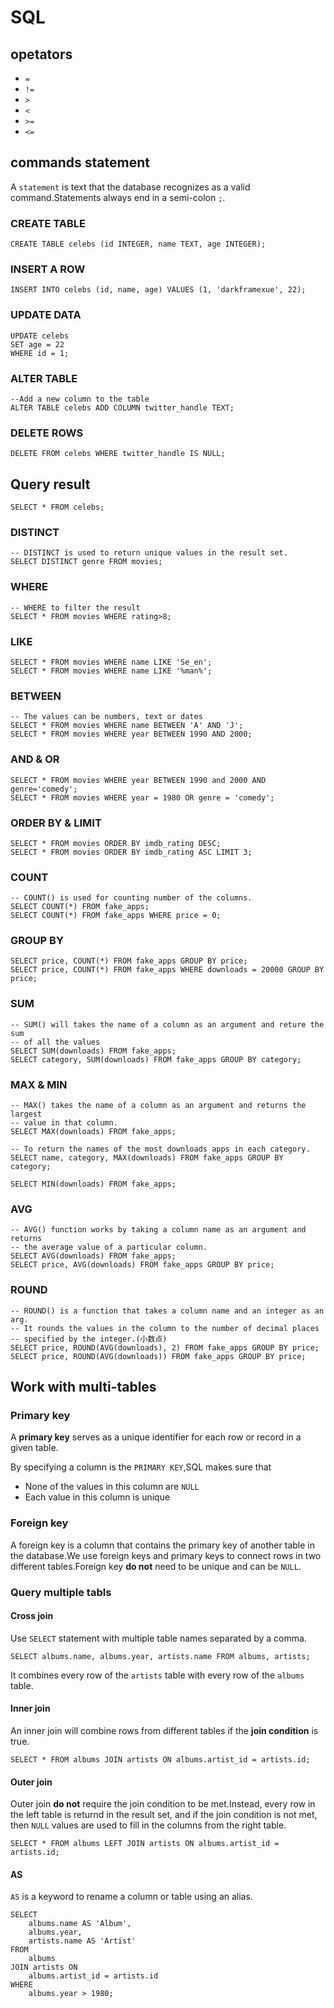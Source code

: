 # SQL

## opetators
* `=`
* `!=`
* `>`
* `<`
* `>=`
* `<=`

## commands statement 
A `statement` is text that the database recognizes as a valid command.Statements always end in a semi-colon `;`.
### CREATE TABLE
```
CREATE TABLE celebs (id INTEGER, name TEXT, age INTEGER);
```
### INSERT A ROW
```
INSERT INTO celebs (id, name, age) VALUES (1, 'darkframexue', 22);
```
### UPDATE DATA
```
UPDATE celebs 
SET age = 22
WHERE id = 1;
```
### ALTER TABLE
```
--Add a new column to the table
ALTER TABLE celebs ADD COLUMN twitter_handle TEXT;
```
### DELETE ROWS
```
DELETE FROM celebs WHERE twitter_handle IS NULL;
```

## Query result
```
SELECT * FROM celebs;
```
### DISTINCT
```
-- DISTINCT is used to return unique values in the result set.
SELECT DISTINCT genre FROM movies;
```
### WHERE
```
-- WHERE to filter the result
SELECT * FROM movies WHERE rating>8;
```
### LIKE
```
SELECT * FROM movies WHERE name LIKE 'Se_en';
SELECT * FROM movies WHERE name LIKE '%man%';
```
### BETWEEN
```
-- The values can be numbers, text or dates
SELECT * FROM movies WHERE name BETWEEN 'A' AND 'J';
SELECT * FROM movies WHERE year BETWEEN 1990 AND 2000;
```
### AND & OR
```
SELECT * FROM movies WHERE year BETWEEN 1990 and 2000 AND genre='comedy';
SELECT * FROM movies WHERE year = 1980 OR genre = 'comedy';
```
### ORDER BY & LIMIT
```
SELECT * FROM movies ORDER BY imdb_rating DESC;
SELECT * FROM movies ORDER BY imdb_rating ASC LIMIT 3;
```
### COUNT
```
-- COUNT() is used for counting number of the columns.
SELECT COUNT(*) FROM fake_apps;
SELECT COUNT(*) FROM fake_apps WHERE price = 0;
```
### GROUP BY
```
SELECT price, COUNT(*) FROM fake_apps GROUP BY price;
SELECT price, COUNT(*) FROM fake_apps WHERE downloads = 20000 GROUP BY price;
```
### SUM
```
-- SUM() will takes the name of a column as an argument and reture the sum 
-- of all the values
SELECT SUM(downloads) FROM fake_apps;
SELECT category, SUM(downloads) FROM fake_apps GROUP BY category;
```
### MAX & MIN
```
-- MAX() takes the name of a column as an argument and returns the largest 
-- value in that column.
SELECT MAX(downloads) FROM fake_apps;

-- To return the names of the most downloads apps in each category.
SELECT name, category, MAX(downloads) FROM fake_apps GROUP BY category;

SELECT MIN(downloads) FROM fake_apps;
```
### AVG
```
-- AVG() function works by taking a column name as an argument and returns 
-- the average value of a particular column.
SELECT AVG(downloads) FROM fake_apps;
SELECT price, AVG(downloads) FROM fake_apps GROUP BY price;
```
### ROUND
```
-- ROUND() is a function that takes a column name and an integer as an arg.
-- It rounds the values in the column to the number of decimal places 
-- specified by the integer.(小数点)
SELECT price, ROUND(AVG(downloads), 2) FROM fake_apps GROUP BY price;
SELECT price, ROUND(AVG(downloads)) FROM fake_apps GROUP BY price;
```
## Work with multi-tables
### Primary key
A **primary key** serves as a unique identifier for each row or record in a given table.

By specifying a column is the `PRIMARY KEY`,SQL makes sure that
* None of the values in this column are `NULL`
* Each value in this column is unique
### Foreign key
A foreign key is a column that contains the primary key of another table in the database.We use foreign keys and primary keys to connect rows in two different tables.Foreign key **do not** need to be unique and can be `NULL`.

### Query multiple tabls
#### Cross join
Use `SELECT` statement with multiple table names separated by a comma.

```
SELECT albums.name, albums.year, artists.name FROM albums, artists;
```

It combines every row of the `artists` table with every row of the `albums` table.
#### Inner join
An inner join will combine rows from different tables if the **join condition** is true.
```
SELECT * FROM albums JOIN artists ON albums.artist_id = artists.id;
```
#### Outer join
Outer join **do not** require the join condition to be met.Instead, every row in the left table is returnd in the result set, and if the join condition is not met, then `NULL` values are used to fill in the columns from the right table.
```
SELECT * FROM albums LEFT JOIN artists ON albums.artist_id = artists.id;
```
#### AS
`AS` is a keyword to rename a column or table using an alias.
```
SELECT
	albums.name AS 'Album',
	albums.year,
	artists.name AS 'Artist'
FROM
	albums
JOIN artists ON
	albums.artist_id = artists.id
WHERE 
	albums.year > 1980;
```


